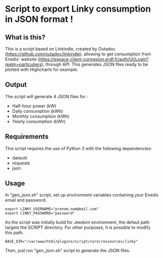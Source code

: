 # Script to export Linky consumption in JSON format !

## What is this?
This is a script based on Linkindle, created by Outadoc (https://github.com/outadoc/linkindle), allowing to get consumption from Enedis' website (https://espace-client-connexion.erdf.fr/auth/UI/Login?realm=particuliers), through API.
This generates JSON files ready to be plotted with Highcharts for example.

## Output
The script will generate 4 JSON files for :

- Half-hour power (kW)
- Daily consumption (kWh)
- Monthly consumption (kWh)
- Yearly consumption (kWh)

## Requirements
This script requires the use of Python 3 with the following dependencies:

- dateutil
- requests
- json

## Usage
In "gen_json.sh" script, set up environment variables containing your Enedis email and password.

	export LINKY_USERNAME="prenom.nom@mail.com"
	export LINKY_PASSWORD="password"

As the script was initially build for Jeedom environment, the defaut path targets the SCRIPT directory. For other purposes, it is possible to modify this path.

	BASE_DIR="/var/www/html/plugins/script/core/ressources/linky"

Then, just run "gen_json.sh" script to generate the JSON files.
